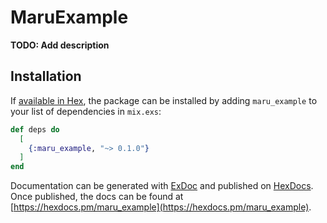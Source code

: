 # MaruExample

**TODO: Add description**

## Installation

If [available in Hex](https://hex.pm/docs/publish), the package can be installed
by adding `maru_example` to your list of dependencies in `mix.exs`:

```elixir
def deps do
  [
    {:maru_example, "~> 0.1.0"}
  ]
end
```

Documentation can be generated with [ExDoc](https://github.com/elixir-lang/ex_doc)
and published on [HexDocs](https://hexdocs.pm). Once published, the docs can
be found at [https://hexdocs.pm/maru_example](https://hexdocs.pm/maru_example).

